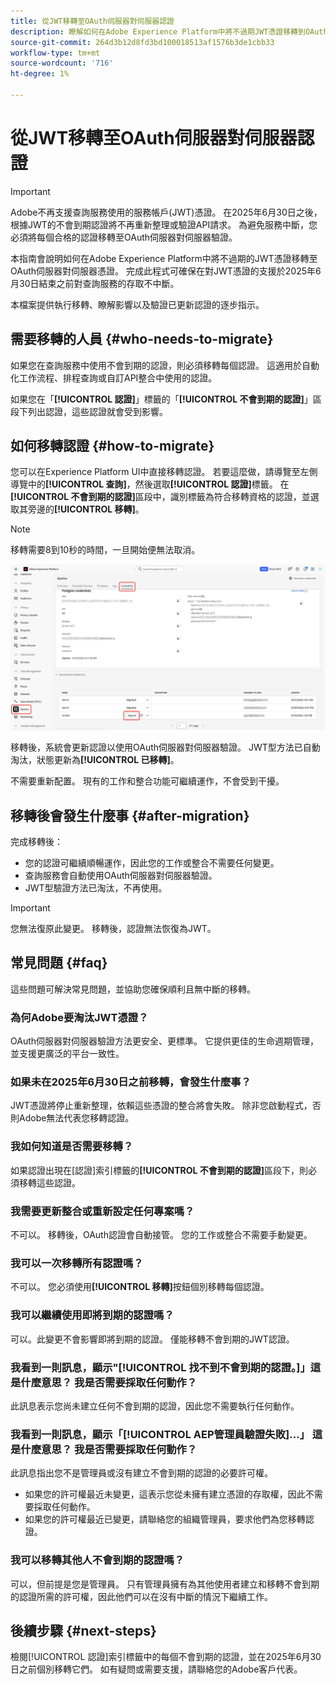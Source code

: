 ```yaml
---
title: 從JWT移轉至OAuth伺服器對伺服器認證
description: 瞭解如何在Adobe Experience Platform中將不過期JWT憑證移轉到OAuth伺服器對伺服器憑證，以維持對查詢服務的安全、無中斷存取，在JWT支援於2025年6月30日結束之前。 本指南提供逐步指示，說明移轉後的行為，並回答常見問題。
source-git-commit: 264d3b12d8fd3bd100018513af1576b3de1cbb33
workflow-type: tm+mt
source-wordcount: '716'
ht-degree: 1%

---
```


# 從JWT移轉至OAuth伺服器對伺服器認證

>[!IMPORTANT]
>
>Adobe不再支援查詢服務使用的服務帳戶(JWT)憑證。 在2025年6月30日之後，根據JWT的不會到期認證將不再重新整理或驗證API請求。 為避免服務中斷，您必須將每個合格的認證移轉至OAuth伺服器對伺服器驗證。

本指南會說明如何在Adobe Experience Platform中將不過期的JWT憑證移轉至OAuth伺服器對伺服器憑證。 完成此程式可確保在對JWT憑證的支援於2025年6月30日結束之前對查詢服務的存取不中斷。

本檔案提供執行移轉、瞭解影響以及驗證已更新認證的逐步指示。

## 需要移轉的人員 {#who-needs-to-migrate}

如果您在查詢服務中使用不會到期的認證，則必須移轉每個認證。 這適用於自動化工作流程、排程查詢或自訂API整合中使用的認證。

如果您在「**[!UICONTROL 認證]**」標籤的「**[!UICONTROL 不會到期的認證]**」區段下列出認證，這些認證就會受到影響。

## 如何移轉認證 {#how-to-migrate}

您可以在Experience Platform UI中直接移轉認證。 若要這麼做，請導覽至左側導覽中的&#x200B;**[!UICONTROL 查詢]**，然後選取&#x200B;**[!UICONTROL 認證]**&#x200B;標籤。 在&#x200B;**[!UICONTROL 不會到期的認證]**&#x200B;區段中，識別標籤為符合移轉資格的認證，並選取其旁邊的&#x200B;**[!UICONTROL 移轉]**。

>[!NOTE]
>
>移轉需要8到10秒的時間，一旦開始便無法取消。

![包含查詢、認證和移轉的查詢服務認證工作區已反白顯示。](../images/ui/migrate-jwt-to-oauth/migrate.png)

移轉後，系統會更新認證以使用OAuth伺服器對伺服器驗證。 JWT型方法已自動淘汰，狀態更新為&#x200B;**[!UICONTROL 已移轉]**。

不需要重新配置。 現有的工作和整合功能可繼續運作，不會受到干擾。

## 移轉後會發生什麼事 {#after-migration}

完成移轉後：

- 您的認證可繼續順暢運作，因此您的工作或整合不需要任何變更。
- 查詢服務會自動使用OAuth伺服器對伺服器驗證。
- JWT型驗證方法已淘汰，不再使用。

>[!IMPORTANT]
>
>您無法復原此變更。 移轉後，認證無法恢復為JWT。

## 常見問題 {#faq}

這些問題可解決常見問題，並協助您確保順利且無中斷的移轉。

### 為何Adobe要淘汰JWT憑證？

OAuth伺服器對伺服器驗證方法更安全、更標準。 它提供更佳的生命週期管理，並支援更廣泛的平台一致性。

### 如果未在2025年6月30日之前移轉，會發生什麼事？

JWT憑證將停止重新整理，依賴這些憑證的整合將會失敗。 除非您啟動程式，否則Adobe無法代表您移轉認證。

### 我如何知道是否需要移轉？

如果認證出現在[認證]索引標籤的&#x200B;**[!UICONTROL 不會到期的認證]**&#x200B;區段下，則必須移轉這些認證。

### 我需要更新整合或重新設定任何專案嗎？

不可以。 移轉後，OAuth認證會自動接管。 您的工作或整合不需要手動變更。

### 我可以一次移轉所有認證嗎？

不可以。 您必須使用&#x200B;**[!UICONTROL 移轉]**&#x200B;按鈕個別移轉每個認證。

### 我可以繼續使用即將到期的認證嗎？

可以。此變更不會影響即將到期的認證。 僅能移轉不會到期的JWT認證。

### 我看到一則訊息，顯示&quot;[!UICONTROL 找不到不會到期的認證。]」這是什麼意思？ 我是否需要採取任何動作？

此訊息表示您尚未建立任何不會到期的認證，因此您不需要執行任何動作。

### 我看到一則訊息，顯示「[!UICONTROL AEP管理員驗證失敗]...」 這是什麼意思？ 我是否需要採取任何動作？

此訊息指出您不是管理員或沒有建立不會到期的認證的必要許可權。

- 如果您的許可權最近未變更，這表示您從未擁有建立憑證的存取權，因此不需要採取任何動作。
- 如果您的許可權最近已變更，請聯絡您的組織管理員，要求他們為您移轉認證。

### 我可以移轉其他人不會到期的認證嗎？

可以，但前提是您是管理員。 只有管理員擁有為其他使用者建立和移轉不會到期的認證所需的許可權，因此他們可以在沒有中斷的情況下繼續工作。

## 後續步驟 {#next-steps}

檢閱[!UICONTROL 認證]索引標籤中的每個不會到期的認證，並在2025年6月30日之前個別移轉它們。 如有疑問或需要支援，請聯絡您的Adobe客戶代表。
